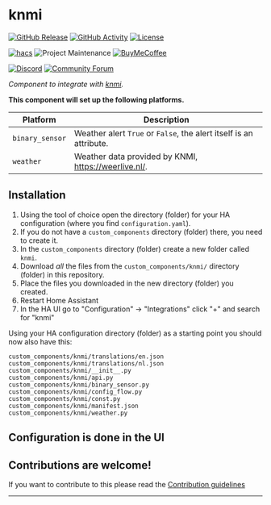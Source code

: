 # knmi

[![GitHub Release][releases-shield]][releases]
[![GitHub Activity][commits-shield]][commits]
[![License][license-shield]](LICENSE)

[![hacs][hacsbadge]][hacs]
![Project Maintenance][maintenance-shield]
[![BuyMeCoffee][buymecoffeebadge]][buymecoffee]

[![Discord][discord-shield]][discord]
[![Community Forum][forum-shield]][forum]

_Component to integrate with [knmi][knmi]._

**This component will set up the following platforms.**

Platform | Description
-- | --
`binary_sensor` | Weather alert `True` or `False`, the alert itself is an attribute.
`weather` | Weather data provided by KNMI, https://weerlive.nl/.

## Installation

1. Using the tool of choice open the directory (folder) for your HA configuration (where you find `configuration.yaml`).
2. If you do not have a `custom_components` directory (folder) there, you need to create it.
3. In the `custom_components` directory (folder) create a new folder called `knmi`.
4. Download _all_ the files from the `custom_components/knmi/` directory (folder) in this repository.
5. Place the files you downloaded in the new directory (folder) you created.
6. Restart Home Assistant
7. In the HA UI go to "Configuration" -> "Integrations" click "+" and search for "knmi"

Using your HA configuration directory (folder) as a starting point you should now also have this:

```text
custom_components/knmi/translations/en.json
custom_components/knmi/translations/nl.json
custom_components/knmi/__init__.py
custom_components/knmi/api.py
custom_components/knmi/binary_sensor.py
custom_components/knmi/config_flow.py
custom_components/knmi/const.py
custom_components/knmi/manifest.json
custom_components/knmi/weather.py
```

## Configuration is done in the UI

<!---->

## Contributions are welcome!

If you want to contribute to this please read the [Contribution guidelines](CONTRIBUTING.md)

***

[knmi]: https://github.com/golles/ha-knmi
[buymecoffee]: https://www.buymeacoffee.com/golles
[buymecoffeebadge]: https://img.shields.io/badge/buy%20me%20a%20coffee-donate-yellow.svg?style=for-the-badge
[commits-shield]: https://img.shields.io/github/commit-activity/y/golles/ha-knmi.svg?style=for-the-badge
[commits]: https://github.com/golles/ha-knmi/commits/main
[hacs]: https://github.com/custom-components/hacs
[hacsbadge]: https://img.shields.io/badge/HACS-Custom-orange.svg?style=for-the-badge
[discord]: https://discord.gg/Qa5fW2R
[discord-shield]: https://img.shields.io/discord/330944238910963714.svg?style=for-the-badge
[forum-shield]: https://img.shields.io/badge/community-forum-brightgreen.svg?style=for-the-badge
[forum]: https://community.home-assistant.io/
[license-shield]: https://img.shields.io/github/license/golles/ha-knmi.svg?style=for-the-badge
[maintenance-shield]: https://img.shields.io/badge/maintainer-golles-blue.svg?style=for-the-badge
[releases-shield]: https://img.shields.io/github/release/golles/ha-knmi.svg?style=for-the-badge
[releases]: https://github.com/golles/ha-knmi/releases
